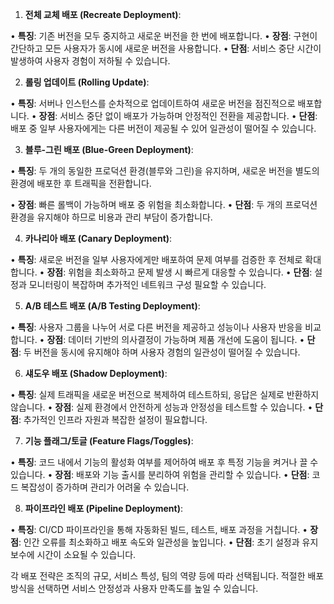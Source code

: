 1. **전체 교체 배포 (Recreate Deployment)**:

• **특징**: 기존 버전을 모두 중지하고 새로운 버전을 한 번에 배포합니다.
• **장점**: 구현이 간단하고 모든 사용자가 동시에 새로운 버전을 사용합니다.
• **단점**: 서비스 중단 시간이 발생하여 사용자 경험이 저하될 수 있습니다.

2. **롤링 업데이트 (Rolling Update)**:

• **특징**: 서버나 인스턴스를 순차적으로 업데이트하여 새로운 버전을 점진적으로 배포합니다.
• **장점**: 서비스 중단 없이 배포가 가능하며 안정적인 전환을 제공합니다.
• **단점**: 배포 중 일부 사용자에게는 다른 버전이 제공될 수 있어 일관성이 떨어질 수 있습니다.

3. **블루-그린 배포 (Blue-Green Deployment)**:

• **특징**: 두 개의 동일한 프로덕션 환경(블루와 그린)을 유지하며, 새로운 버전을 별도의 환경에 배포한 후 트래픽을 전환합니다.

• **장점**: 빠른 롤백이 가능하며 배포 중 위험을 최소화합니다.
• **단점**: 두 개의 프로덕션 환경을 유지해야 하므로 비용과 관리 부담이 증가합니다.

4. **카나리아 배포 (Canary Deployment)**:

• **특징**: 새로운 버전을 일부 사용자에게만 배포하여 문제 여부를 검증한 후 전체로 확대합니다.
• **장점**: 위험을 최소화하고 문제 발생 시 빠르게 대응할 수 있습니다.
• **단점**: 설정과 모니터링이 복잡하며 추가적인 네트워크 구성 필요할 수 있습니다.

5. **A/B 테스트 배포 (A/B Testing Deployment)**:

• **특징**: 사용자 그룹을 나누어 서로 다른 버전을 제공하고 성능이나 사용자 반응을 비교합니다.
• **장점**: 데이터 기반의 의사결정이 가능하며 제품 개선에 도움이 됩니다.
• **단점**: 두 버전을 동시에 유지해야 하며 사용자 경험의 일관성이 떨어질 수 있습니다.

6. **섀도우 배포 (Shadow Deployment)**:

• **특징**: 실제 트래픽을 새로운 버전으로 복제하여 테스트하되, 응답은 실제로 반환하지 않습니다.
• **장점**: 실제 환경에서 안전하게 성능과 안정성을 테스트할 수 있습니다.
• **단점**: 추가적인 인프라 자원과 복잡한 설정이 필요합니다.

7. **기능 플래그/토글 (Feature Flags/Toggles)**:

• **특징**: 코드 내에서 기능의 활성화 여부를 제어하여 배포 후 특정 기능을 켜거나 끌 수 있습니다.
• **장점**: 배포와 기능 출시를 분리하여 위험을 관리할 수 있습니다.
• **단점**: 코드 복잡성이 증가하며 관리가 어려울 수 있습니다.

8. **파이프라인 배포 (Pipeline Deployment)**:

• **특징**: CI/CD 파이프라인을 통해 자동화된 빌드, 테스트, 배포 과정을 거칩니다.
• **장점**: 인간 오류를 최소화하고 배포 속도와 일관성을 높입니다.
• **단점**: 초기 설정과 유지 보수에 시간이 소요될 수 있습니다.


각 배포 전략은 조직의 규모, 서비스 특성, 팀의 역량 등에 따라 선택됩니다. 적절한 배포 방식을 선택하면 서비스 안정성과 사용자 만족도를 높일 수 있습니다.